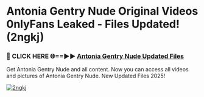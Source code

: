 # Antonia Gentry Nude Original Videos 0nlyFans Leaked - Files Updated! (2ngkj)

<h3>🔴 CLICK HERE 🌐==►► <a href="https://tinyurl.com/yrmya6cz" rel="nofollow">Antonia Gentry Nude Updated Files</a></h3>

Get Antonia Gentry Nude and all content. Now you can access all videos and pictures of Antonia Gentry Nude. New Updated Files 2025!

[![2ngkj](https://i.imgur.com/FMdXYCs.gif)](https://tinyurl.com/yrmya6cz)
